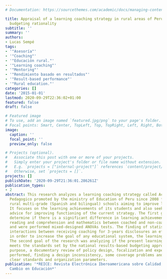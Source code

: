 ```yaml
---
# Documentation: https://sourcethemes.com/academic/docs/managing-content/

title: Appraisal of a learning coaching strategy in rural areas of Peru in a results-based
  budgeting rationality
subtitle: ''
summary: ''
authors:
- Lucas Sempé
tags:
- '"Asesoría"'
- '"Coaching"'
- '"Educación rural."'
- '"Learning coaching"'
- '"Mentoring"'
- '"Rendimiento basado en resultados"'
- '"Result-based performance"'
- '"Rural education."'
categories: []
date: '2015-01-01'
lastmod: 2020-09-29T22:36:02+01:00
featured: false
draft: false

# Featured image
# To use, add an image named `featured.jpg/png` to your page's folder.
# Focal points: Smart, Center, TopLeft, Top, TopRight, Left, Right, BottomLeft, Bottom, BottomRight.
image:
  caption: ''
  focal_point: ''
  preview_only: false

# Projects (optional).
#   Associate this post with one or more of your projects.
#   Simply enter your project's folder or file name without extension.
#   E.g. `projects = ["internal-project"]` references `content/project/deep-learning/index.md`.
#   Otherwise, set `projects = []`.
projects: []
publishDate: '2020-09-29T21:36:01.286261Z'
publication_types:
- 2
abstract: This research analyzes a learning coaching strategy called Acompanamiento
  Pedagogico promoted by the ministry of Education of Peru since 2008 focusing in
  rural multi-grade (Spanish and bilingual) schools aiming to improve learning outcomes.
  It focuses on the learning achievements of its students and also seeks providing
  advice for improving functioning of the current strategy. The first goal was to
  determine if there is a significant difference in learning achievements in Spanish
  reading and comprehension and mathematics between coached and non-coached schools
  and were performed mixed-designed ANOVAs tests. The finding of statistically significant
  interactions between receiving coaching for 3-years disclosures an effective strategy
  in order to increase the goal of any educational system, the learning of students.
  The second goal of the research was analyzing if the present learning coaching strategy
  meets the standards set by the national results-based budgeting approach. For that
  purpose, a documentary review of policy design, focalization and expenditure were
  performed, finding a design inconsistency, some coverage problems and absence of
  clear standards and organization parameters.
publication: '*REICE: Revista Electrónica Iberoamericana sobre Calidad, Eficacia y
  Cambio en Educación*'
---
```

